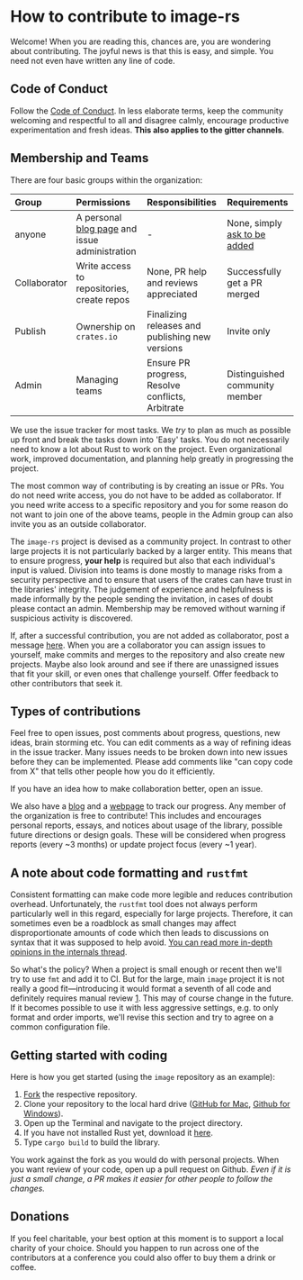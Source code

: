 # How to contribute to image-rs

Welcome! When you are reading this, chances are, you are wondering about
contributing. The joyful news is that this is easy, and simple. You need not
even have written any line of code.

## Code of Conduct

Follow the [Code of Conduct][COC]. In less elaborate terms, keep the community
welcoming and respectful to all and disagree calmly, encourage productive
experimentation and fresh ideas. **This also applies to the gitter channels**.

[COC]: CODE_OF_CONDUCT.md

## Membership and Teams

There are four basic groups within the organization:

| Group | Permissions | Responsibilities | Requirements |
|:--|:--|:--|:--|
| anyone | A personal [blog page](#blog) and issue administration | - | None, simply [ask to be added][OrgJoin] |
| Collaborator | Write access to repositories, create repos | None, PR help and reviews appreciated | Successfully get a PR merged |
| Publish | Ownership on `crates.io` | Finalizing releases and publishing new versions | Invite only |
| Admin | Managing teams | Ensure PR progress, Resolve conflicts, Arbitrate | Distinguished community member |

[OrgJoin]: https://github.com/image-rs/organization/issues/1

We use the issue tracker for most tasks. We *try* to plan as much as possible
up front and break the tasks down into 'Easy' tasks. You do not necessarily
need to know a lot about Rust to work on the project. Even organizational work,
improved documentation, and planning help greatly in progressing the project.

The most common way of contributing is by creating an issue or PRs. You do not
need write access, you do not have to be added as collaborator.  If you need
write access to a specific repository and you for some reason do not want to
join one of the above teams, people in the Admin group can also invite you as
an outside collaborator.

The `image-rs` project is devised as a community project. In contrast to other
large projects it is not particularly backed by a larger entity. This means
that to ensure progress, **your help** is required but also that each
individual's input is valued. Division into teams is done mostly to manage
risks from a security perspective and to ensure that users of the crates can
have trust in the libraries' integrity. The judgement of experience and
helpfulness is made informally by the people sending the invitation, in cases
of doubt please contact an admin. Membership may be removed without warning
if suspicious activity is discovered.

If, after a successful contribution, you are not added as collaborator, post a
message [here][CollaboratorJoin]. When you are a collaborator you can assign
issues to yourself, make commits and merges to the repository and also create
new projects. Maybe also look around and see if there are unassigned issues
that fit your skill, or even ones that challenge yourself. Offer feedback to
other contributors that seek it.

[CollaboratorJoin]: https://github.com/image-rs/organization/issues/2

## Types of contributions

Feel free to open issues, post comments about progress, questions, new ideas,
brain storming etc. You can edit comments as a way of refining ideas in the
issue tracker. Many issues needs to be broken down into new issues before they
can be implemented. Please add comments like "can copy code from X" that tells
other people how you do it efficiently.

If you have an idea how to make collaboration better, open an issue.

We also have a [blog](https://github.com/image-rs/blog.image-rs.org) and a
[webpage](https://github.com/image-rs/image-rs.github.io) to track our
progress. Any member of the organization is free to contribute! This includes
and encourages personal reports, essays, and notices about usage of the
library, possible future directions or design goals. These will be considered
when progress reports (every ~3 months) or update project focus (every ~1
year).

## A note about code formatting and `rustfmt`

Consistent formatting can make code more legible and reduces contribution
overhead. Unfortunately, the `rustfmt` tool does not always perform
particularly well in this regard, especially for large projects. Therefore, it
can sometimes even be a roadblock as small changes may affect disproportionate
amounts of code which then leads to discussions on syntax that it was supposed
to help avoid. [You can read more in-depth opinions in the internals thread][fmt-internals].

So what's the policy? When a project is small enough or recent then we'll try
to use `fmt` and add it to CI. But for the large, main `image` project it is
not really a good fit—introducing it would format a seventh of all code and
definitely requires manual review [1][fmt-image]. This may of course change in
the future. If it becomes possible to use it with less aggressive settings,
e.g. to only format and order imports, we'll revise this section and try to
agree on a common configuration file.

[fmt-internals]: https://internals.rust-lang.org/t/forced-rustfmt-is-a-roadblock-to-contributing/11913
[fmt-image]: https://github.com/image-rs/image/pull/1162

## Getting started with coding

Here is how you get started (using the `image` repository as an example):

1. [Fork](https://github.com/image-rs/image/fork) the respective repository.
2. Clone your repository to the local hard drive ([GitHub for Mac](https://mac.github.com/), [Github for Windows](https://windows.github.com/)).
3. Open up the Terminal and navigate to the project directory.
4. If you have not installed Rust yet, download it [here](https://rustup.rs/).
5. Type `cargo build` to build the library.

You work against the fork as you would do with personal projects. When you want
review of your code, open up a pull request on Github. *Even if it is just a
small change, a PR makes it easier for other people to follow the changes.*

## Donations

If you feel charitable, your best option at this moment is to support a local
charity of your choice. Should you happen to run across one of the contributors
at a conference you could also offer to buy them a drink or coffee.

